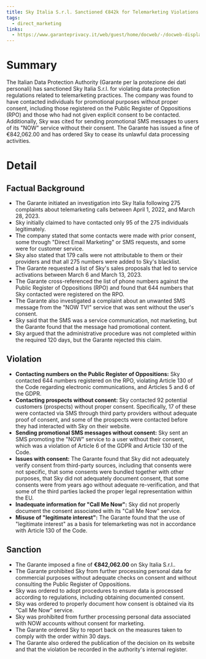 ```yaml
---
title: Sky Italia S.r.l. Sanctioned €842k for Telemarketing Violations
tags:
  - direct_marketing
links:
  - https://www.garanteprivacy.it/web/guest/home/docweb/-/docweb-display/docweb/10076504
---
```

# Summary

The Italian Data Protection Authority (Garante per la protezione dei dati personali) has sanctioned Sky Italia S.r.l. for violating data protection regulations related to telemarketing practices. The company was found to have contacted individuals for promotional purposes without proper consent, including those registered on the Public Register of Oppositions (RPO) and those who had not given explicit consent to be contacted. Additionally, Sky was cited for sending promotional SMS messages to users of its "NOW" service without their consent. The Garante has issued a fine of €842,062.00 and has ordered Sky to cease its unlawful data processing activities.

# Detail

## Factual Background

- The Garante initiated an investigation into Sky Italia following 275 complaints about telemarketing calls between April 1, 2022, and March 28, 2023.
- Sky initially claimed to have contacted only 95 of the 275 individuals legitimately.
- The company stated that some contacts were made with prior consent, some through "Direct Email Marketing" or SMS requests, and some were for customer service.
- Sky also stated that 179 calls were not attributable to them or their providers and that all 275 numbers were added to Sky's blacklist.
- The Garante requested a list of Sky's sales proposals that led to service activations between March 6 and March 13, 2023.
- The Garante cross-referenced the list of phone numbers against the Public Register of Oppositions (RPO) and found that 644 numbers that Sky contacted were registered on the RPO.
- The Garante also investigated a complaint about an unwanted SMS message from the "NOW TV!" service that was sent without the user's consent.
- Sky said that the SMS was a service communication, not marketing, but the Garante found that the message had promotional content.
- Sky argued that the administrative procedure was not completed within the required 120 days, but the Garante rejected this claim.

## Violation

- **Contacting numbers on the Public Register of Oppositions:** Sky contacted 644 numbers registered on the RPO, violating Article 130 of the Code regarding electronic communications, and Articles 5 and 6 of the GDPR.
- **Contacting prospects without consent:** Sky contacted 92 potential customers (prospects) without proper consent. Specifically, 17 of these were contacted via SMS through third party providers without adequate proof of consent, and some of the prospects were contacted before they had interacted with Sky on their website.
- **Sending promotional SMS messages without consent:** Sky sent an SMS promoting the "NOW" service to a user without their consent, which was a violation of Article 6 of the GDPR and Article 130 of the Code.
- **Issues with consent:** The Garante found that Sky did not adequately verify consent from third-party sources, including that consents were not specific, that some consents were bundled together with other purposes, that Sky did not adequately document consent, that some consents were from years ago without adequate re-verification, and that some of the third parties lacked the proper legal representation within the EU.
- **Inadequate information for "Call Me Now":** Sky did not properly document the consent associated with its "Call Me Now" service.
- **Misuse of "legitimate interest":** The Garante found that the use of "legitimate interest" as a basis for telemarketing was not in accordance with Article 130 of the Code.

## Sanction

- The Garante imposed a fine of **€842,062.00** on Sky Italia S.r.l..
- The Garante prohibited Sky from further processing personal data for commercial purposes without adequate checks on consent and without consulting the Public Register of Oppositions.
- Sky was ordered to adopt procedures to ensure data is processed according to regulations, including obtaining documented consent.
- Sky was ordered to properly document how consent is obtained via its “Call Me Now” service.
- Sky was prohibited from further processing personal data associated with NOW accounts without consent for marketing.
- The Garante ordered Sky to report back on the measures taken to comply with the order within 30 days.
- The Garante also ordered the publication of the decision on its website and that the violation be recorded in the authority's internal register.